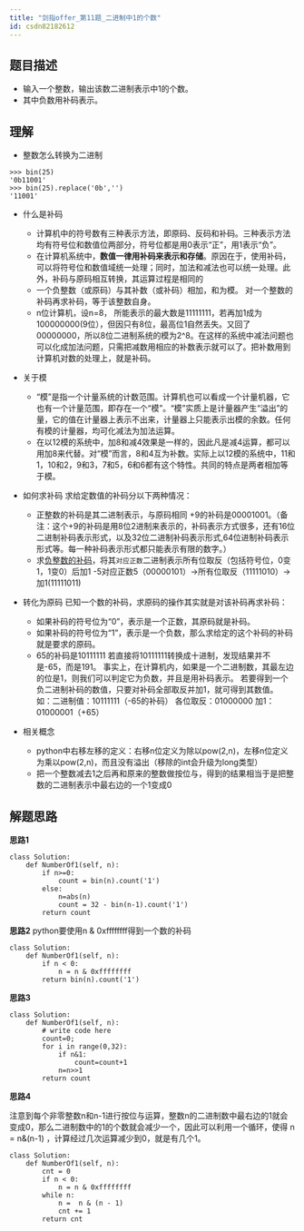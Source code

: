 ```yaml
---
title: "剑指offer_第11题_二进制中1的个数"
id: csdn82182612
---
```


## 题目描述

*   输入一个整数，输出该数二进制表示中1的个数。
*   其中负数用补码表示。

## 理解

*   整数怎么转换为二进制

```
>>> bin(25)
'0b11001'
>>> bin(25).replace('0b','')
'11001'
```

*   什么是补码

    *   计算机中的符号数有三种表示方法，即原码、反码和补码。三种表示方法均有符号位和数值位两部分，符号位都是用0表示“正”，用1表示“负”。
    *   在计算机系统中，**数值一律用补码来表示和存储**。原因在于，使用补码，可以将符号位和数值域统一处理；同时，加法和减法也可以统一处理。此外，补码与原码相互转换，其运算过程是相同的
    *   一个负整数（或原码）与其补数（或补码）相加，和为模。 对一个整数的补码再求补码，等于该整数自身。
    *   n位计算机，设n=8， 所能表示的最大数是11111111，若再加1成为100000000(9位），但因只有8位，最高位1自然丢失。又回了00000000，所以8位二进制系统的模为2^8。在这样的系统中减法问题也可以化成加法问题，只需把减数用相应的补数表示就可以了。把补数用到计算机对数的处理上，就是补码。
*   关于模

    *   “模”是指一个计量系统的计数范围。计算机也可以看成一个计量机器，它也有一个计量范围，即存在一个“模”。“模”实质上是计量器产生“溢出”的量，它的值在计量器上表示不出来，计量器上只能表示出模的余数。任何有模的计量器，均可化减法为加法运算。
    *   在以12模的系统中，加8和减4效果是一样的，因此凡是减4运算，都可以用加8来代替。对“模”而言，8和4互为补数。实际上以12模的系统中，11和1，10和2，9和3，7和5，6和6都有这个特性。共同的特点是两者相加等于模。
*   如何求补码
    求给定数值的补码分以下两种情况：

    *   正整数的补码是其二进制表示，与原码相同
        +9的补码是00001001。（备注：这个+9的补码是用8位2进制来表示的，补码表示方式很多，还有16位二进制补码表示形式，以及32位二进制补码表示形式,64位进制补码表示形式等。每一种补码表示形式都只能表示有限的数字。）
    *   求[负整数的补码](https://www.imooc.com/article/16813?block_id=tuijian_wz)，将其`对应正数`二进制表示所有位取反（包括符号位，0变1，1变0）后加1
        -5对应正数5（00000101）→所有位取反（11111010）→加1(11111011)
*   转化为原码
    已知一个数的补码，求原码的操作其实就是对该补码再求补码：

    *   如果补码的符号位为“0”，表示是一个正数，其原码就是补码。
    *   如果补码的符号位为“1”，表示是一个负数，那么求给定的这个补码的补码就是要求的原码。
    *   65的补码是10111111
        若直接将10111111转换成十进制，发现结果并不是-65，而是191。
        事实上，在计算机内，如果是一个二进制数，其最左边的位是1，则我们可以判定它为负数，并且是用补码表示。
        若要得到一个负二进制补码的数值，只要对补码全部取反并加1，就可得到其数值。
        如：二进制值：10111111（-65的补码）
        各位取反：01000000
        加1：01000001（+65）
*   相关概念

    *   python中右移左移的定义：右移n位定义为除以pow(2,n)，左移n位定义为乘以pow(2,n)，而且没有溢出（移除的int会升级为long类型）
    *   把一个整数减去1之后再和原来的整数做按位与，得到的结果相当于是把整数的二进制表示中最右边的一个1变成0

## 解题思路

**思路1**

```
class Solution:
    def NumberOf1(self, n):
        if n>=0:
            count = bin(n).count('1')
        else:
            n=abs(n)
            count = 32 - bin(n-1).count('1')
        return count
```

**思路2**
python要使用n & 0xffffffff得到一个数的补码

```
class Solution:
    def NumberOf1(self, n):
        if n < 0:
            n = n & 0xffffffff
        return bin(n).count('1')
```

**思路3**

```
class Solution:
    def NumberOf1(self, n):
        # write code here
        count=0;
        for i in range(0,32):
            if n&1:
                count=count+1
            n=n>>1
        return count
```

**思路4**

注意到每个非零整数n和n-1进行按位与运算，整数n的二进制数中最右边的1就会变成0，那么二进制数中的1的个数就会减少一个，因此可以利用一个循环，使得 n = n&(n-1) ，计算经过几次运算减少到0，就是有几个1。

```
class Solution:
    def NumberOf1(self, n):
        cnt = 0
        if n < 0:
            n = n & 0xffffffff
        while n:
            n =  n & (n - 1)
            cnt += 1
        return cnt
```